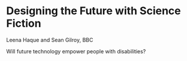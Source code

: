 # Designing the Future with Science Fiction

Leena Haque and Sean Gilroy, BBC

Will future technology empower people with disabilities?
